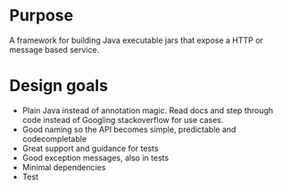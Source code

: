 # Purpose

A framework for building Java executable jars that expose a HTTP or message based service.
  
# Design goals

* Plain Java instead of annotation magic. Read docs and step through code instead of Googling stackoverflow for use cases.
* Good naming so the API becomes simple, predictable and codecompletable
* Great support and guidance for tests     
* Good exception messages, also in tests
* Minimal dependencies
* Test